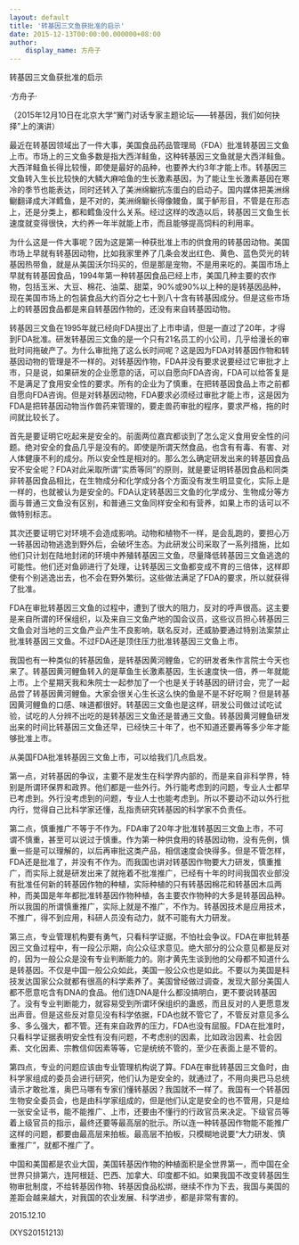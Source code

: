 ```yaml
---
layout: default
title: '转基因三文鱼获批准的启示'
date: 2015-12-13T00:00:00.000000+08:00
author:
    display_name: 方舟子
---
```


转基因三文鱼获批准的启示

·方舟子·

（2015年12月10日在北京大学“黉门对话专家主题论坛——转基因，我们如何抉择”上的演讲）

最近在转基因领域出了一件大事，美国食品药品管理局（FDA）批准转基因三文鱼上市。市场上的三文鱼多数是指大西洋鲑鱼，这种转基因三文鱼就是大西洋鲑鱼。大西洋鲑鱼长得比较慢，即使是最好的品种，也要养大约3年才能上市。转基因三文鱼转入生长比较快的大鳞大麻哈鱼的生长激素基因，为了能让生长激素基因在寒冷的季节也能表达，同时还转入了美洲绵鳚抗冻蛋白的启动子。国内媒体把美洲绵鳚翻译成大洋鳕鱼，是不对的，美洲绵鳚长得像鳗鱼，属于鲈形目，不管是在形态上，还是分类上，都和鳕鱼没什么关系。经过这样的改造以后，转基因三文鱼生长速度就变得很快，大约养一年半就能上市，而且能够提高饲料的利用率。

为什么这是一件大事呢？因为这是第一种获批准上市的供食用的转基因动物。美国市场上早就有转基因动物，比如我家里养了几条会发出红色、黄色、蓝色荧光的转基因热带鱼，就是从美国沃尔玛买的，但是那是宠物，不是用来吃的。美国市场上早就有转基因食品，1994年第一种转基因食品已经上市，美国几种主要的农作物，包括玉米、大豆、棉花、油菜、甜菜，90%或90%以上种的是转基因品种，现在美国市场上的包装食品大约百分之七十到八十含有转基因成分。但是这些市场上的转基因食品都是来自转基因作物的，还没有来自转基因动物。

转基因三文鱼在1995年就已经向FDA提出了上市申请，但是一直过了20年，才得到FDA批准。研发转基因三文鱼的是一个只有21名员工的小公司，几乎给漫长的审批时间拖破产了。为什么审批拖了这么长时间呢？这是因为FDA对转基因作物和转基因动物的管理是不一样的。对转基因作物，FDA并没有要求说要经过它审批才上市，只是说，如果研发的企业愿意的话，可以自愿向FDA咨询，FDA可以给答复是不是满足了食用安全性的要求。所有的企业为了慎重，在把转基因食品上市之前都自愿向FDA咨询。但是对转基因动物，FDA要求必须经过审批才能上市，这是因为FDA是把转基因动物当作兽药来管理的，要走兽药审批的程序，要求严格，拖的时间就比较长了。

首先是要证明它吃起来是安全的。前面两位嘉宾都谈到了怎么定义食用安全性的问题。绝对安全的食品几乎是没有的。即使是所谓天然食品，也含有有毒、有害、对人体健康不利的成分。所以安全性是相对的。那么怎么确定研发出来的转基因食品安不安全呢？FDA对此采取所谓“实质等同”的原则，就是要证明转基因食品和同类非转基因食品相比，在生物成分和化学成分各个方面没有发生明显变化，实际上是一样的，也就被认为是安全的。FDA认定转基因三文鱼的化学成分、生物成分等方面与普通三文鱼没有区别，和普通三文鱼同样安全和有营养，如果上市的话可以不做特别标志。

其次还要证明它对环境不会造成影响。动物和植物不一样，是会乱跑的，要担心万一转基因动物逃逸到野外后，会破坏生态。为此研发公司采取了一系列措施，比如他们只计划在陆地封闭的环境中养殖转基因三文鱼，尽量降低转基因三文鱼逃逸的可能性。他们还对鱼卵进行了处理，让转基因三文鱼都变成不育的三倍体，这样即使有个别逃逸出去，也不会在野外繁衍。这些做法满足了FDA的要求，所以就获得了批准。

FDA在审批转基因三文鱼的过程中，遭到了很大的阻力，反对的呼声很高。这主要是来自所谓的环保组织，以及来自三文鱼产地的国会议员，这些议员担心转基因三文鱼会对当地的三文鱼产业产生不良影响，联名反对，还威胁要通过特别法案禁止批准转基因三文鱼。不过FDA还是顶住压力批准转基因三文鱼上市。

我国也有一种类似的转基因鱼，是转基因黄河鲤鱼，它的研发者朱作言院士今天也来了。转基因黄河鲤鱼转入的是草鱼生长激素基因，生长速度快一倍，养一年就能上市。上个星期天我和朱院士一起参加了一个也是关于转基因的研讨会，完了一起品尝了转基因黄河鲤鱼。大家会很关心生长这么快的鱼是不是不好吃啊？但是转基因黄河鲤鱼的口感、味道都很好。转基因三文鱼也是这样，研发公司做过试吃试验，试吃的人分辨不出吃的是转基因三文鱼还是普通三文鱼。转基因黄河鲤鱼研发出来的时间比转基因三文鱼还早，已经快三十年了，也不知道还要再等多少年才能够批准上市。

从美国FDA批准转基因三文鱼上市，可以给我们几点启发。

第一点，对转基因的争议，主要不是发生在科学界内部的，而是来自非科学界，特别是所谓环保界和政界。他们都是一些外行。外行能考虑到的问题，专业人士都早已考虑到。外行没考虑到的问题，专业人士也能考虑到。所以不要动不动以外行批内行，觉得自己比科学家还懂，乱指责研究转基因的科学家不负责任。

第二点，慎重推广不等于不作为。FDA审了20年才批准转基因三文鱼上市，不可谓不慎重，甚至可以说过于慎重。作为第一种供食用的转基因动物，没有先例，慎重一些是可以理解的，以后再审批这类产品，相信速度会快得多。但是不管怎样，FDA还是批准了，并没有不作为。而我国也讲对转基因作物要大力研发，慎重推广，而实际上就是研发出来了就拖着不批准推广，已经有十年的时间我国农业部没有批准任何新的转基因作物的种植，实际种植的只有转基因棉花和转基因木瓜两种，而美国是年年都批准转基因作物种植，各主要农作物种的大多是转基因品种。所以我国的所谓慎重推广，实际上就是不推广，不作为。转基因技术是应用技术，不推广，得不到应用，科研人员没有动力，就不可能有大力研发。

第三点，专业管理机构要有勇气，只看科学证据，不怕社会争议。FDA在审批转基因三文鱼过程中，有一段公示期，向公众征求意见。绝大部分的公众意见都是反对的，因为一般公众是没有专业判断能力的。刚才黄先生谈到他的父母都不知道什么是转基因。不仅是中国一般公众如此，美国一般公众也是如此。不要以为美国是科技发达国家公众就都有很高的科学素养了。美国曾经做过调查，发现大部分美国人都不愿意吃含有DNA的食品。他们连DNA是什么都没搞明白，更不要说转基因了。没有专业判断能力，就容易受到所谓环保组织的蛊惑，而且反对的人更愿意发出声音。但是这些反对意见没有科学依据，FDA也就不管它了，不管反对意见多么多、多么强大，都不管。还有来自政界的压力，FDA也没有屈服。FDA在批准时，只看科学证据表明安全性有没有问题，不考虑别的因素，比如政治因素、社会因素、文化因素、宗教信仰因素等等，它是统统不管的，至少在表面上是不管的。

第四点，专业的问题应该由专业管理机构说了算。FDA在审批转基因三文鱼时，由科学家组成的委员会进行研究，他们认为是安全的，就通过了，不用向奥巴马总统请示才敢批准，奥巴马哪有专家们懂转基因？我国就不一样了。我国有一个转基因生物安全委员会，也是由科学家组成的，但是他们认定是安全的也不管用，只是给一张安全证书，能不能推广、上市，还要由不懂行的行政官员来决定。下级官员等着上级官员的指示，最终还要等最高层的批示。所以连一种转基因作物能不能推广这样的问题，都要由最高层来拍板。最高层不拍板，只模糊地说要“大力研发、慎重推广”，就都不推广了。

中国和美国都是农业大国，美国转基因作物的种植面积是全世界第一，而中国在全世界只排第六，连阿根廷、巴西、加拿大、印度都不如。如果我国不改变转基因生物审批制度，不给转基因作物、转基因食品松绑，继续不作为下去，我国与美国的差距会越来越大，对我国的农业发展、科学进步，都是非常有害的。

2015.12.10

(XYS20151213)

